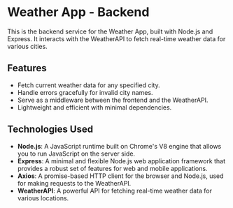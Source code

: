 # Weather App - Backend

This is the backend service for the Weather App, built with Node.js and Express. It interacts with the WeatherAPI to fetch real-time weather data for various cities.

## Features

- Fetch current weather data for any specified city.
- Handle errors gracefully for invalid city names.
- Serve as a middleware between the frontend and the WeatherAPI.
- Lightweight and efficient with minimal dependencies.

## Technologies Used

- **Node.js**: A JavaScript runtime built on Chrome's V8 engine that allows you to run JavaScript on the server side.
- **Express**: A minimal and flexible Node.js web application framework that provides a robust set of features for web and mobile applications.
- **Axios**: A promise-based HTTP client for the browser and Node.js, used for making requests to the WeatherAPI.
- **WeatherAPI**: A powerful API for fetching real-time weather data for various locations.
